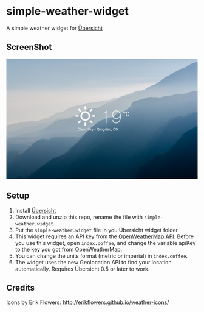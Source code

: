 # simple-weather-widget
A simple weather widget for [Übersicht](http://tracesof.net/uebersicht/)

## ScreenShot

![Screenshot](https://github.com/85Ryan/simple-weather-widget/blob/master/screenshot.png)

## Setup
1. Install [Übersicht](http://tracesof.net/uebersicht/)
2. Download and unzip this repo, rename the file with `simple-weather.widget`.
3. Put the `simple-weather.widget` file in you Übersicht widget folder.
4. This widget requires an API key from the [OpenWeatherMap API](https://openweathermap.org/api). Before you use this widget, open `index.coffee`, and change the variable apiKey to the key you got from OpenWeatherMap.
5. You can change the units format (metric or imperial) in `index.coffee`.
6. The widget uses the new Geolocation API to find your location automatically. Requires Übersicht 0.5 or later to work.

## Credits
Icons by Erik Flowers: http://erikflowers.github.io/weather-icons/
